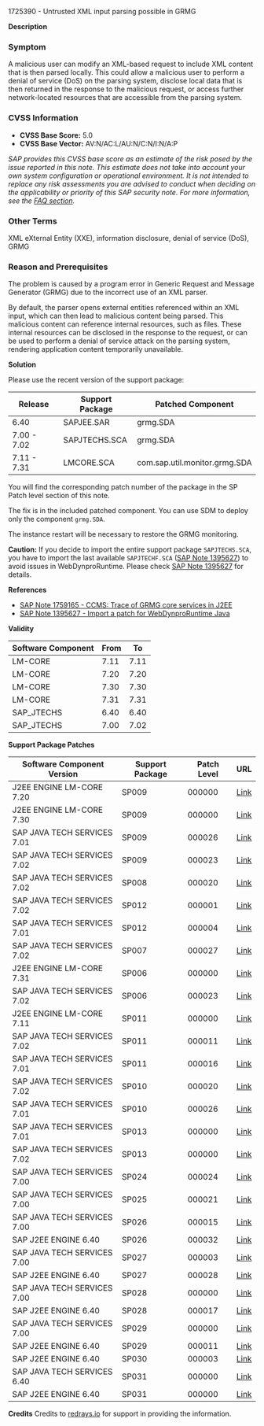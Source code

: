 1725390 - Untrusted XML input parsing possible in GRMG

**Description**

### Symptom
A malicious user can modify an XML-based request to include XML content that is then parsed locally. This could allow a malicious user to perform a denial of service (DoS) on the parsing system, disclose local data that is then returned in the response to the malicious request, or access further network-located resources that are accessible from the parsing system.

### CVSS Information
- **CVSS Base Score:** 5.0
- **CVSS Base Vector:** AV:N/AC:L/AU:N/C:N/I:N/A:P

_SAP provides this CVSS base score as an estimate of the risk posed by the issue reported in this note. This estimate does not take into account your own system configuration or operational environment. It is not intended to replace any risk assessments you are advised to conduct when deciding on the applicability or priority of this SAP security note. For more information, see the [FAQ section](https://service.sap.com/securitynotes/)._

### Other Terms
XML eXternal Entity (XXE), information disclosure, denial of service (DoS), GRMG

### Reason and Prerequisites
The problem is caused by a program error in Generic Request and Message Generator (GRMG) due to the incorrect use of an XML parser.

By default, the parser opens external entities referenced within an XML input, which can then lead to malicious content being parsed. This malicious content can reference internal resources, such as files. These internal resources can be disclosed in the response to the request, or can be used to perform a denial of service attack on the parsing system, rendering application content temporarily unavailable.

**Solution**

Please use the recent version of the support package:

| Release       | Support Package   | Patched Component                                |
|---------------|-------------------|--------------------------------------------------|
| 6.40          | SAPJEE.SAR        | grmg.SDA                                         |
| 7.00 - 7.02   | SAPJTECHS.SCA     | grmg.SDA                                         |
| 7.11 - 7.31   | LMCORE.SCA        | com.sap.util.monitor.grmg.SDA                    |

You will find the corresponding patch number of the package in the SP Patch level section of this note.

The fix is in the included patched component. You can use SDM to deploy only the component `grmg.SDA`.

The instance restart will be necessary to restore the GRMG monitoring.

**Caution:** If you decide to import the entire support package `SAPJTECHS.SCA`, you have to import the last available `SAPJTECHF.SCA` ([SAP Note 1395627](https://me.sap.com/notes/1395627)) to avoid issues in WebDynproRuntime. Please check [SAP Note 1395627](https://me.sap.com/notes/1395627) for details.

**References**

- [SAP Note 1759165 - CCMS: Trace of GRMG core services in J2EE](https://me.sap.com/notes/1759165)
- [SAP Note 1395627 - Import a patch for WebDynproRuntime Java](https://me.sap.com/notes/1395627)

**Validity**

| Software Component    | From | To   |
|-----------------------|------|------|
| LM-CORE               | 7.11 | 7.11 |
| LM-CORE               | 7.20 | 7.20 |
| LM-CORE               | 7.30 | 7.30 |
| LM-CORE               | 7.31 | 7.31 |
| SAP_JTECHS            | 6.40 | 6.40 |
| SAP_JTECHS            | 7.00 | 7.02 |

**Support Package Patches**

| Software Component Version       | Support Package | Patch Level | URL                                                                                                                                                                     |
|----------------------------------|-----------------|-------------|-------------------------------------------------------------------------------------------------------------------------------------------------------------------------|
| J2EE ENGINE LM-CORE 7.20         | SP009           | 000000      | [Link](https://me.sap.com/sap/support/swdc/notes?cvnr=01200615320200013061&support_package=SP009&patch_level=000000)                                               |
| J2EE ENGINE LM-CORE 7.30         | SP009           | 000000      | [Link](https://me.sap.com/sap/support/swdc/notes?cvnr=01200615320200014920&support_package=SP009&patch_level=000000)                                               |
| SAP JAVA TECH SERVICES 7.01       | SP009           | 000026      | [Link](https://me.sap.com/sap/support/swdc/notes?cvnr=01200615320200010811&support_package=SP009&patch_level=000026)                                               |
| SAP JAVA TECH SERVICES 7.02       | SP009           | 000023      | [Link](https://me.sap.com/sap/support/swdc/notes?cvnr=01200615320200012532&support_package=SP009&patch_level=000023)                                               |
| SAP JAVA TECH SERVICES 7.02       | SP008           | 000020      | [Link](https://me.sap.com/sap/support/swdc/notes?cvnr=01200615320200012532&support_package=SP008&patch_level=000020)                                               |
| SAP JAVA TECH SERVICES 7.02       | SP012           | 000001      | [Link](https://me.sap.com/sap/support/swdc/notes?cvnr=01200615320200012532&support_package=SP012&patch_level=000001)                                               |
| SAP JAVA TECH SERVICES 7.01       | SP012           | 000004      | [Link](https://me.sap.com/sap/support/swdc/notes?cvnr=01200615320200010811&support_package=SP012&patch_level=000004)                                               |
| SAP JAVA TECH SERVICES 7.02       | SP007           | 000027      | [Link](https://me.sap.com/sap/support/swdc/notes?cvnr=01200615320200012532&support_package=SP007&patch_level=000027)                                               |
| J2EE ENGINE LM-CORE 7.31          | SP006           | 000000      | [Link](https://me.sap.com/sap/support/swdc/notes?cvnr=01200314690200014365&support_package=SP006&patch_level=000000)                                               |
| SAP JAVA TECH SERVICES 7.02       | SP006           | 000023      | [Link](https://me.sap.com/sap/support/swdc/notes?cvnr=01200615320200012532&support_package=SP006&patch_level=000023)                                               |
| J2EE ENGINE LM-CORE 7.11          | SP011           | 000000      | [Link](https://me.sap.com/sap/support/swdc/notes?cvnr=01200314690200006913&support_package=SP011&patch_level=000000)                                               |
| SAP JAVA TECH SERVICES 7.02       | SP011           | 000011      | [Link](https://me.sap.com/sap/support/swdc/notes?cvnr=01200615320200012532&support_package=SP011&patch_level=000011)                                               |
| SAP JAVA TECH SERVICES 7.01       | SP011           | 000016      | [Link](https://me.sap.com/sap/support/swdc/notes?cvnr=01200615320200010811&support_package=SP011&patch_level=000016)                                               |
| SAP JAVA TECH SERVICES 7.02       | SP010           | 000020      | [Link](https://me.sap.com/sap/support/swdc/notes?cvnr=01200615320200012532&support_package=SP010&patch_level=000020)                                               |
| SAP JAVA TECH SERVICES 7.01       | SP010           | 000026      | [Link](https://me.sap.com/sap/support/swdc/notes?cvnr=01200615320200010811&support_package=SP010&patch_level=000026)                                               |
| SAP JAVA TECH SERVICES 7.01       | SP013           | 000000      | [Link](https://me.sap.com/sap/support/swdc/notes?cvnr=01200615320200010811&support_package=SP013&patch_level=000000)                                               |
| SAP JAVA TECH SERVICES 7.02       | SP013           | 000000      | [Link](https://me.sap.com/sap/support/swdc/notes?cvnr=01200615320200012532&support_package=SP013&patch_level=000000)                                               |
| SAP JAVA TECH SERVICES 7.00       | SP024           | 000024      | [Link](https://me.sap.com/sap/support/swdc/notes?cvnr=01200314690200004227&support_package=SP024&patch_level=000024)                                               |
| SAP JAVA TECH SERVICES 7.00       | SP025           | 000021      | [Link](https://me.sap.com/sap/support/swdc/notes?cvnr=01200314690200004227&support_package=SP025&patch_level=000021)                                               |
| SAP JAVA TECH SERVICES 7.00       | SP026           | 000015      | [Link](https://me.sap.com/sap/support/swdc/notes?cvnr=01200314690200004227&support_package=SP026&patch_level=000015)                                               |
| SAP J2EE ENGINE 6.40              | SP026           | 000032      | [Link](https://me.sap.com/sap/support/swdc/notes?cvnr=01200615320200006685&support_package=SP026&patch_level=000032)                                               |
| SAP JAVA TECH SERVICES 7.00       | SP027           | 000003      | [Link](https://me.sap.com/sap/support/swdc/notes?cvnr=01200314690200004227&support_package=SP027&patch_level=000003)                                               |
| SAP J2EE ENGINE 6.40              | SP027           | 000028      | [Link](https://me.sap.com/sap/support/swdc/notes?cvnr=01200615320200006685&support_package=SP027&patch_level=000028)                                               |
| SAP JAVA TECH SERVICES 7.00       | SP028           | 000000      | [Link](https://me.sap.com/sap/support/swdc/notes?cvnr=01200314690200004227&support_package=SP028&patch_level=000000)                                               |
| SAP J2EE ENGINE 6.40              | SP028           | 000017      | [Link](https://me.sap.com/sap/support/swdc/notes?cvnr=01200615320200006685&support_package=SP028&patch_level=000017)                                               |
| SAP JAVA TECH SERVICES 7.00       | SP029           | 000000      | [Link](https://me.sap.com/sap/support/swdc/notes?cvnr=01200314690200004227&support_package=SP029&patch_level=000000)                                               |
| SAP J2EE ENGINE 6.40              | SP029           | 000011      | [Link](https://me.sap.com/sap/support/swdc/notes?cvnr=01200615320200006685&support_package=SP029&patch_level=000011)                                               |
| SAP J2EE ENGINE 6.40              | SP030           | 000003      | [Link](https://me.sap.com/sap/support/swdc/notes?cvnr=01200615320200006685&support_package=SP030&patch_level=000003)                                               |
| SAP JAVA TECH SERVICES 6.40       | SP031           | 000000      | [Link](https://me.sap.com/sap/support/swdc/notes?cvnr=01200615320200006523&support_package=SP031&patch_level=000000)                                               |
| SAP J2EE ENGINE 6.40              | SP031           | 000000      | [Link](https://me.sap.com/sap/support/swdc/notes?cvnr=01200615320200006685&support_package=SP031&patch_level=000000)                                               |

**Credits**
Credits to [redrays.io](https://redrays.io) for support in providing the information.